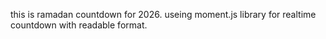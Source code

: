 this is ramadan countdown for 2026. 
useing moment.js library for realtime countdown with readable format.
